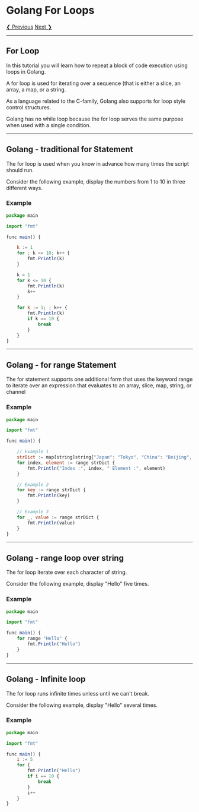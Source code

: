 # Golang For Loops

[❮ Previous](https://www.golangprograms.com/golang-switch-case-statements.html) [Next ❯](https://www.golangprograms.com/go-language/functions.html)

---

## For Loop

In this tutorial you will learn how to repeat a block of code execution using loops in Golang.

A for loop is used for iterating over a sequence (that is either a slice, an array, a map, or a string.

As a language related to the C-family, Golang also supports for loop style control structures.

Golang has no while loop because the for loop serves the same purpose when used with a single condition.

---

## Golang - traditional for Statement

The for loop is used when you know in advance how many times the script should run.

Consider the following example, display the numbers from 1 to 10 in three different ways.

### Example

```jsx
package main

import "fmt"

func main() {

	k := 1
	for ; k <= 10; k++ {
		fmt.Println(k)
	}

	k = 1
	for k <= 10 {
		fmt.Println(k)
		k++
	}

	for k := 1; ; k++ {
		fmt.Println(k)
		if k == 10 {
			break
		}
	}
}
```

---

## Golang - for range Statement

The for statement supports one additional form that uses the keyword range to iterate over an expression that evaluates to an array, slice, map, string, or channel

### Example

```jsx
package main

import "fmt"

func main() {

	// Example 1
	strDict := map[string]string{"Japan": "Tokyo", "China": "Beijing", "Canada": "Ottawa"}
	for index, element := range strDict {
		fmt.Println("Index :", index, " Element :", element)
	}

	// Example 2
	for key := range strDict {
		fmt.Println(key)
	}

	// Example 3
	for _, value := range strDict {
		fmt.Println(value)
	}
}
```

---

## Golang - range loop over string

The for loop iterate over each character of string.

Consider the following example, display "Hello" five times.

### Example

```jsx
package main

import "fmt"

func main() {
	for range "Hello" {
		fmt.Println("Hello")
	}
}
```

---

## Golang - Infinite loop

The for loop runs infinite times unless until we can't break.

Consider the following example, display "Hello" several times.

### Example

```jsx
package main

import "fmt"

func main() {
	i := 5
	for {
		fmt.Println("Hello")
		if i == 10 {
			break
		}
		i++
	}
}
```

